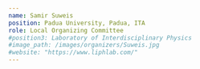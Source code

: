 ```yaml
---
name: Samir Suweis
position: Padua University, Padua, ITA
role: Local Organizing Committee
#position3: Laboratory of Interdisciplinary Physics
#image_path: /images/organizers/Suweis.jpg
#website: "https://www.liphlab.com/"
---
```

